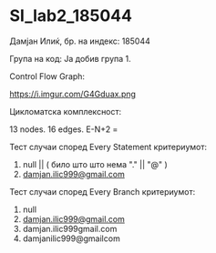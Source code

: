 # SI_lab2_185044
Дамјан Илиќ, бр. на индекс: 185044

Група на код:
Ја добив група 1.

Control Flow Graph:

https://i.imgur.com/G4Gduax.png

Цикломатска комплексност:

13 nodes.
16 edges.
E-N+2 = 

Тест случаи според Every Statement критериумот:
1. null || ( било што што нема "." || "@" ) 
2. damjan.ilic999@gmail.com

Тест случаи според Every Branch критериумот:
1. null
2. damjan.ilic999@gmail.com
3. damjan.ilic999gmail.com
4. damjanilic999@gmailcom


